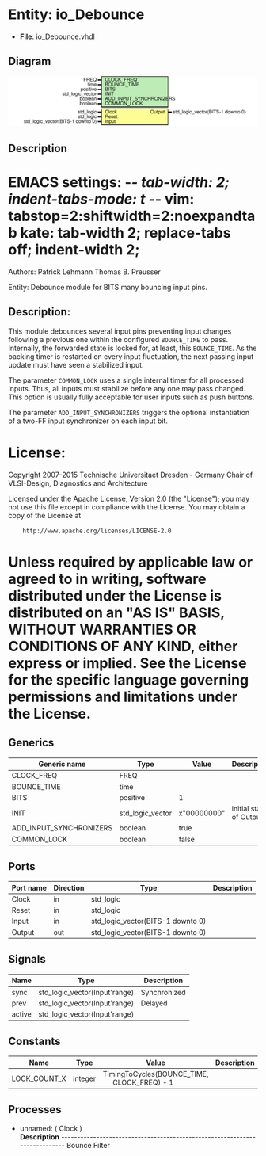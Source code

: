 # Entity: io_Debounce

- **File**: io_Debounce.vhdl
## Diagram

![Diagram](io_Debounce.svg "Diagram")
## Description

 EMACS settings: -*-  tab-width: 2; indent-tabs-mode: t -*-
 vim: tabstop=2:shiftwidth=2:noexpandtab
 kate: tab-width 2; replace-tabs off; indent-width 2;
 =============================================================================
 Authors:				 	Patrick Lehmann
									Thomas B. Preusser

 Entity:				 	Debounce module for BITS many bouncing input pins.

 Description:
 -------------------------------------
 This module debounces several input pins preventing input changes
 following a previous one within the configured ``BOUNCE_TIME`` to pass.
 Internally, the forwarded state is locked for, at least, this ``BOUNCE_TIME``.
 As the backing timer is restarted on every input fluctuation, the next
 passing input update must have seen a stabilized input.

 The parameter ``COMMON_LOCK`` uses a single internal timer for all processed
 inputs. Thus, all inputs must stabilize before any one may pass changed.
 This option is usually fully acceptable for user inputs such as push buttons.

 The parameter ``ADD_INPUT_SYNCHRONIZERS`` triggers the optional instantiation
 of a two-FF input synchronizer on each input bit.

 License:
 =============================================================================
 Copyright 2007-2015 Technische Universitaet Dresden - Germany
										 Chair of VLSI-Design, Diagnostics and Architecture

 Licensed under the Apache License, Version 2.0 (the "License");
 you may not use this file except in compliance with the License.
 You may obtain a copy of the License at

		http://www.apache.org/licenses/LICENSE-2.0

 Unless required by applicable law or agreed to in writing, software
 distributed under the License is distributed on an "AS IS" BASIS,
 WITHOUT WARRANTIES OR CONDITIONS OF ANY KIND, either express or implied.
 See the License for the specific language governing permissions and
 limitations under the License.
 =============================================================================
## Generics

| Generic name            | Type             | Value       | Description              |
| ----------------------- | ---------------- | ----------- | ------------------------ |
| CLOCK_FREQ              | FREQ             |             |                          |
| BOUNCE_TIME             | time             |             |                          |
| BITS                    | positive         | 1           |                          |
| INIT                    | std_logic_vector | x"00000000" |  initial state of Output |
| ADD_INPUT_SYNCHRONIZERS | boolean          | true        |                          |
| COMMON_LOCK             | boolean          | false       |                          |
## Ports

| Port name | Direction | Type                              | Description |
| --------- | --------- | --------------------------------- | ----------- |
| Clock     | in        | std_logic                         |             |
| Reset     | in        | std_logic                         |             |
| Input     | in        | std_logic_vector(BITS-1 downto 0) |             |
| Output    | out       | std_logic_vector(BITS-1 downto 0) |             |
## Signals

| Name   | Type                          | Description   |
| ------ | ----------------------------- | ------------- |
| sync   | std_logic_vector(Input'range) |  Synchronized |
| prev   | std_logic_vector(Input'range) |  Delayed      |
| active | std_logic_vector(Input'range) |               |
## Constants

| Name         | Type    | Value                                                                            | Description |
| ------------ | ------- | -------------------------------------------------------------------------------- | ----------- |
| LOCK_COUNT_X | integer |  TimingToCycles(BOUNCE_TIME,<br><span style="padding-left:20px"> CLOCK_FREQ) - 1 |             |
## Processes
- unnamed: ( Clock )
</br>**Description**
---------------------------------------------------------------------------  Bounce Filter 
